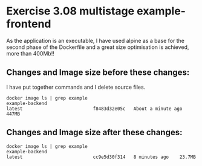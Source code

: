 # Exercise 3.08 multistage example-frontend

As the application is an executable, I have used alpine as a base for the second phase of the Dockerfile and a great size optimisation is achieved, more than 400Mb!!

## Changes and Image size before these changes:

I have put together commands and I delete source files.

```console
docker image ls | grep example
example-backend                                                                latest                          f8483d32e05c   About a minute ago   447MB
```


## Changes and Image size after these changes:

```console
docker image ls | grep example
example-backend                                                                latest                          cc9e5d30f314   8 minutes ago    23.7MB
```